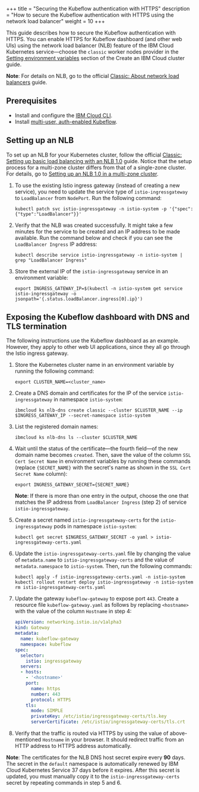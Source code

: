 +++
title = "Securing the Kubeflow authentication with HTTPS"
description = "How to secure the Kubeflow authentication with HTTPS using the network load balancer"
weight = 10
+++

This guide describes how to secure the Kubeflow authentication with HTTPS.
You can enable HTTPS for Kubeflow dashboard (and other web UIs) using the
network load balancer (NLB) feature of the IBM Cloud Kubernetes service—choose
the `classic` worker nodes provider in the
[Setting environment variables](../../create-cluster#setting-environment-variables)
section of the Create an IBM Cloud cluster guide.

**Note**: For details on NLB, go to the official
[Classic: About network load balancers](https://cloud.ibm.com/docs/containers?topic=containers-loadbalancer-about)
guide.

## Prerequisites

* Install and configure the
[IBM Cloud CLI](https://cloud.ibm.com/docs/cli?topic=cli-getting-started).
* Install
[multi-user, auth-enabled Kubeflow](../install-kubeflow/#multi-user-auth-enabled).

## Setting up an NLB

To set up an NLB for your Kubernetes cluster, follow the official
[Classic: Setting up basic load balancing with an NLB 1.0](https://cloud.ibm.com/docs/containers?topic=containers-loadbalancer)
guide. Notice that the setup process for a multi-zone cluster differs from that
of a single-zone cluster. For details, go to
[Setting up an NLB 1.0 in a multi-zone cluster](https://cloud.ibm.com/docs/containers?topic=containers-loadbalancer#multi_zone_config).

1. To use the existing Istio ingress gateway (instead of creating a new
service), you need to update the service type of `istio-ingressgateway` to
`LoadBalancer` from `NodePort`. Run the following command:

    ```shell
    kubectl patch svc istio-ingressgateway -n istio-system -p '{"spec":{"type":"LoadBalancer"}}'
    ```

2. Verify that the NLB was created successfully. It might take a few minutes for
the service to be created and an IP address to be made available. Run the
command below and check if you can see the `LoadBalancer Ingress` IP address:

    ```shell
    kubectl describe service istio-ingressgateway -n istio-system | grep "LoadBalancer Ingress"
    ```

3. Store the external IP of the `istio-ingressgateway` service in an environment
variable:

    ```shell
    export INGRESS_GATEWAY_IP=$(kubectl -n istio-system get service istio-ingressgateway -o jsonpath='{.status.loadBalancer.ingress[0].ip}')
    ```

## Exposing the Kubeflow dashboard with DNS and TLS termination

The following instructions use the Kubeflow dashboard as an example. However,
they apply to other web UI applications, since they all go through the Istio
ingress gateway.

1. Store the Kubernetes cluster name in an environment variable by running the
following command:

   ```shell
   export CLUSTER_NAME=<cluster_name>
   ```

2. Create a DNS domain and certificates for the IP of the service
`istio-ingressgateway` in namespace `istio-system`:

    ```shell
    ibmcloud ks nlb-dns create classic --cluster $CLUSTER_NAME --ip $INGRESS_GATEWAY_IP --secret-namespace istio-system
    ```

3. List the registered domain names:

    ```shell
    ibmcloud ks nlb-dns ls --cluster $CLUSTER_NAME
    ```

4. Wait until the status of the certificate—the fourth field—of the new domain
name becomes `created`. Then, save the value of the column `SSL Cert Secret
Name` in environment variables by running these commands (replace
`{SECRET_NAME}` with the secret's name as shown in the `SSL Cert Secret Name`
column):

    ```shell
    export INGRESS_GATEWAY_SECRET={SECRET_NAME}
    ```

    **Note**: If there is more than one entry in the output, choose the one
    that matches the IP address from `LoadBalancer Ingress` (step 2) of service
    `istio-ingressgateway`.

5. Create a secret named `istio-ingressgateway-certs` for the
`istio-ingressgateway` pods in namespace `istio-system`:

    ```shell
    kubectl get secret $INGRESS_GATEWAY_SECRET -o yaml > istio-ingressgateway-certs.yaml
    ```

6. Update the `istio-ingressgateway-certs.yaml` file by changing the value of
`metadata.name` to `istio-ingressgateway-certs` and the value of
`metadata.namespace` to `istio-system`. Then, run the following commands:

    ```shell
    kubectl apply -f istio-ingressgateway-certs.yaml -n istio-system
    kubectl rollout restart deploy istio-ingressgateway -n istio-system
    rm istio-ingressgateway-certs.yaml
    ```

7. Update the gateway `kubeflow-gateway` to expose port `443`. Create a resource
file `kubeflow-gateway.yaml` as follows by replacing `<hostname>` with the value
of the column `Hostname` in step 4:

    ```YAML
    apiVersion: networking.istio.io/v1alpha3
    kind: Gateway
    metadata:
      name: kubeflow-gateway
      namespace: kubeflow
    spec:
      selector:
        istio: ingressgateway
      servers:
      - hosts:
        - '<hostname>'
        port:
          name: https
          number: 443
          protocol: HTTPS
        tls:
          mode: SIMPLE
          privateKey: /etc/istio/ingressgateway-certs/tls.key
          serverCertificate: /etc/istio/ingressgateway-certs/tls.crt
    ```

8. Verify that the traffic is routed via HTTPS by using the value of
above-mentioned `Hostname` in your browser. It should redirect traffic from an
HTTP address to HTTPS address automatically.

**Note**: The certificates for the NLB DNS host secret expire every **90** days.
The secret in the `default` namespace is automatically renewed by IBM Cloud
Kubernetes Service 37 days before it expires. After this secret is updated, you
must manually copy it to the `istio-ingressgateway-certs` secret by repeating
commands in step 5 and 6.
